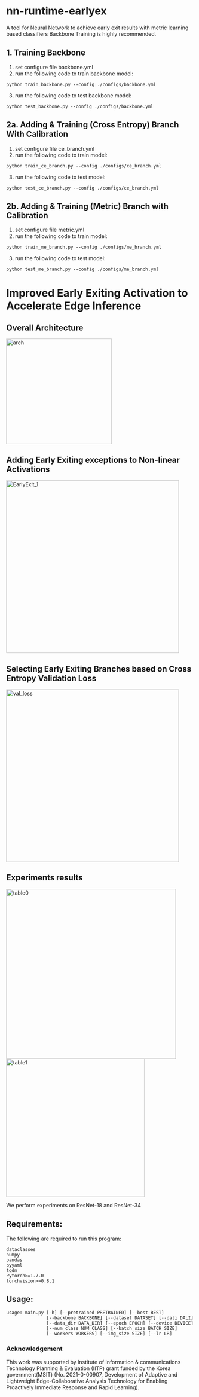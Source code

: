 # nn-runtime-earlyex

A tool for Neural Network to achieve early exit results with metric learning based classifiers
Backbone Training is highly recommended.

## 1. Training Backbone
1. set configure file backbone.yml
2. run the following code to train backbone model:
```
python train_backbone.py --config ./configs/backbone.yml
```
3. run the following code to test backbone model:
```
python test_backbone.py --config ./configs/backbone.yml
```

## 2a. Adding & Training (Cross Entropy) Branch With Calibration
1. set configure file ce_branch.yml
2. run the following code to train model:
```
python train_ce_branch.py --config ./configs/ce_branch.yml
```
3. run the following code to test model:
```
python test_ce_branch.py --config ./configs/ce_branch.yml
```
## 2b. Adding & Training (Metric) Branch with Calibration
1. set configure file metric.yml
2. run the following code to train model:
```
python train_me_branch.py --config ./configs/me_branch.yml
```
3. run the following code to test model:
```
python test_me_branch.py --config ./configs/me_branch.yml
```

# Improved Early Exiting Activation to Accelerate Edge Inference

## Overall Architecture

<img width="282" alt="arch" src="https://user-images.githubusercontent.com/12655218/125258223-19c64f80-e339-11eb-9767-c46a1a507ecf.PNG">

## Adding Early Exiting exceptions to Non-linear Activations
<img width="462" alt="EarlyExit_1" src="https://user-images.githubusercontent.com/12655218/125258674-880b1200-e339-11eb-8f10-07fc36c5a764.PNG">

## Selecting Early Exiting Branches based on Cross Entropy Validation Loss
<img width="462" alt="val_loss" src="https://user-images.githubusercontent.com/12655218/125258547-6c077080-e339-11eb-9a97-925ce4ebbfa7.PNG">

## Experiments results
<img width="454" alt="table0" src="https://user-images.githubusercontent.com/12655218/125258818-aa049480-e339-11eb-9595-2035c9b03d40.PNG">
<img width="370" alt="table1" src="https://user-images.githubusercontent.com/12655218/125258822-aa9d2b00-e339-11eb-9ede-226c186ff05d.PNG">

We perform experiments on ResNet-18 and ResNet-34

## Requirements:
The following are required to run this program:
```
dataclasses
numpy
pandas
pyyaml
tqdm
Pytorch>=1.7.0
torchvision>=0.8.1

```

## Usage:
```
usage: main.py [-h] [--pretrained PRETRAINED] [--best BEST]
               [--backbone BACKBONE] [--dataset DATASET] [--dali DALI]
               [--data_dir DATA_DIR] [--epoch EPOCH] [--device DEVICE]
               [--num_class NUM_CLASS] [--batch_size BATCH_SIZE]
               [--workers WORKERS] [--img_size SIZE] [--lr LR] 
```

### Acknowledgement
This work was supported by Institute of Information & communications Technology Planning & Evaluation (IITP) grant funded by the Korea government(MSIT) (No. 2021-0-00907, Development of Adaptive and Lightweight Edge-Collaborative Analysis Technology for Enabling Proactively Immediate Response and Rapid Learning).
